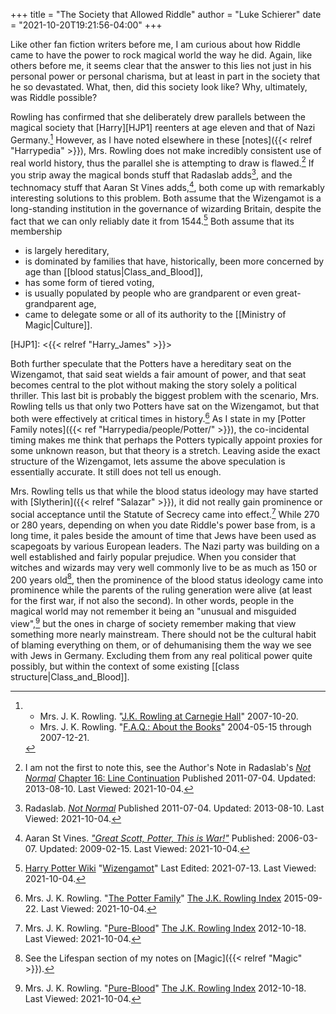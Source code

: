 +++
title = "The Society that Allowed Riddle"
author = "Luke Schierer"
date = "2021-10-20T19:21:56-04:00"
+++

Like other fan fiction writers before me, I am curious about how Riddle came to
have the power to rock magical world the way he did.  Again, like others before
me, it seems clear that the answer to this lies not just in his personal power
or personal charisma, but at least in part in the society that he so devastated.
What, then, did this society look like?  Why, ultimately, was Riddle possible?

Rowling has confirmed that she deliberately drew parallels between the magical
society that [Harry][HJP1] reenters at age eleven and that of Nazi
Germany.[^211004-1] However, as I have noted elsewhere in these
[notes]({{< relref "Harrypedia" >}}), Mrs. Rowling does not make incredibly
consistent use of real world history, thus the parallel she is attempting to
draw is flawed.[^211004-2]  If you strip away the magical bonds stuff that
Radaslab adds[^211004-3], and the technomacy stuff that Aaran St Vines
adds,[^211004-4], both come up with remarkably interesting solutions to this
problem.  Both assume that the Wizengamot is a long-standing institution in the
governance of wizarding Britain, despite the fact that we can only reliably date
it from 1544.[^211004-5]  Both assume that its membership

 * is largely hereditary, 
 * is dominated by families that have, historically, been more concerned
   by age than [[blood status|Class_and_Blood]], 
 * has some form of tiered voting,
 * is usually populated by people who are grandparent or even great-grandparent
   age,
 * came to delegate some or all of its authority to the [[Ministry of
   Magic|Culture]]. 

[HJP1]: <{{< relref "Harry_James" >}}>

Both further speculate that the Potters have a hereditary seat on the
Wizengamot, that said seat wields a fair amount of power, and that seat becomes
central to the plot without making the story solely a political thriller.  This
last bit is probably the biggest problem with the scenario, Mrs. Rowling tells us
that only two Potters have sat on the Wizengamot, but that both were effectively
at critical times in history.[^211004-6]  As I state in my [Potter
Family notes]({{< ref "Harrypedia/people/Potter/" >}}), the co-incidental
timing makes me think that perhaps the Potters typically appoint proxies for
some unknown reason, but that theory is a stretch.  Leaving aside the exact
structure of the Wizengamot, lets assume the above speculation is essentially
accurate.  It still does not tell us enough. 

Mrs. Rowling tells us that while the blood status ideology may have started with
[Slytherin]({{< relref "Salazar" >}}), it did not really gain prominence or social
acceptance until the Statute of Secrecy came into effect.[^211004-7]  While 270
or 280 years, depending on when you date Riddle's power base from, is a long
time, it pales beside the amount of time that Jews have been used as scapegoats
by various European leaders.  The Nazi party was building on a well established
and fairly popular prejudice.  When you consider that witches and wizards may
very well commonly live to be as much as 150 or 200 years old[^211004-8], then
the prominence of the blood status ideology came into prominence while the
parents of the ruling generation were alive (at least for the first war, if not
also the second).  In other words, people in the magical world may not remember
it being an "unusual and misguided view",[^211004-9] but the ones in charge of
society remember making that view something more nearly mainstream.  There
should not be the cultural habit of blaming everything on them, or of
dehumanising them the way we see with Jews in Germany.  Excluding them from any
real political power quite possibly, but within the context of some existing
[[class structure|Class_and_Blood]].  

[^211004-9]: Mrs. J. K. Rowling.
    "[Pure-Blood](https://www.rowlingindex.org/work/pmpbl/)"
    [The J.K. Rowling Index](https://www.rowlingindex.org/)
    2012-10-18. Last Viewed: 2021-10-04. 

[^211004-8]: See the Lifespan section of my notes on [Magic]({{< relref "Magic" >}}). 

[^211004-1]: 
    * Mrs. J. K. Rowling.
      "[J.K. Rowling at Carnegie
      Hall](http://www.the-leaky-cauldron.org/2007/10/20/j-k-rowling-at-carnegie-hall-reveals-dumbledore-is-gay-neville-marries-hannah-abbott-and-scores-more/)"
      2007-10-20. 
    * Mrs. J. K. Rowling. 
      "[F.A.Q.: About the Books](https://www.rowlingindex.org/work/faq1web/)"
      2004-05-15 through 2007-12-21. 

[^211004-2]: I am not the first to note this, see the Author's Note in
    Radaslab's _[Not Normal][RNN1]_ [Chapter 16: Line Continuation][RNN1_16]
    Published 2011-07-04. Updated: 2013-08-10. Last Viewed: 2021-10-04. 

[RNN1]: https://www.fanfiction.net/s/7144149

[RNN2]: https://www.fanfiction.net/s/7144149

[RNN1_16]: https://www.fanfiction.net/s/7144149/16/Not-Normal

[^211004-3]: Radaslab.
    _[Not Normal][RNN2]_
    Published 2011-07-04. Updated: 2013-08-10. Last Viewed: 2021-10-04.

[^211004-4]: Aaran St Vines.
    _["Great Scott, Potter, This is
    War!"](https://aaran-st-vines.nsns.fanficauthors.net/Great_Scott_Potter_This_is_War/)_
    Published: 2006-03-07. Updated: 2009-02-15. Last Viewed: 2021-10-04. 

[^211004-5]: [Harry Potter Wiki](https://harrypotter.fandom.com/wiki)
    "[Wizengamot](https://harrypotter.fandom.com/wiki/Wizengamot)"
    Last Edited: 2021-07-13. Last Viewed: 2021-10-04. 

[^211004-6]: Mrs. J. K. Rowling.
    "[The Potter Family](https://www.rowlingindex.org/work/pmpfam/)"
    [The J.K. Rowling Index](https://www.rowlingindex.org/)
    2015-09-22. Last Viewed: 2021-10-04. 

[^211004-7]: Mrs. J. K. Rowling.
    "[Pure-Blood](https://www.rowlingindex.org/work/pmpbl/)"
    [The J.K. Rowling Index](https://www.rowlingindex.org/)
    2012-10-18. Last Viewed: 2021-10-04. 

